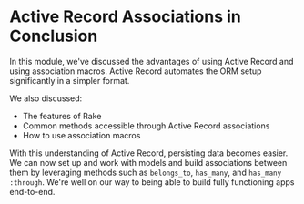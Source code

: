 # Active Record Associations in Conclusion

In this module, we've discussed the advantages of using Active Record and using
association macros. Active Record automates the ORM setup significantly in a
simpler format. 

We also discussed:
* The features of Rake
* Common methods accessible through Active Record associations
* How to use association macros

With this understanding of Active Record, persisting data
becomes easier. We can now set up and work with models and build associations
between them by leveraging methods such as `belongs_to`, `has_many`, and
`has_many :through`. We're well on our way to being able to build fully
functioning apps end-to-end.
